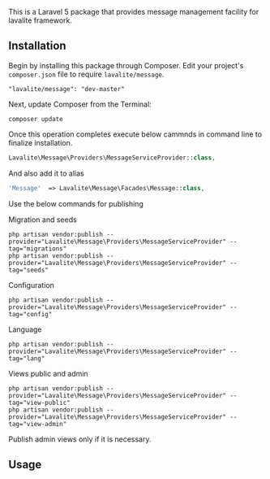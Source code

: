 This is a Laravel 5 package that provides message management facility for lavalite framework.

## Installation

Begin by installing this package through Composer. Edit your project's `composer.json` file to require `lavalite/message`.

    "lavalite/message": "dev-master"

Next, update Composer from the Terminal:

    composer update

Once this operation completes execute below cammnds in command line to finalize installation.

```php
Lavalite\Message\Providers\MessageServiceProvider::class,

```

And also add it to alias

```php
'Message'  => Lavalite\Message\Facades\Message::class,
```

Use the below commands for publishing

Migration and seeds

    php artisan vendor:publish --provider="Lavalite\Message\Providers\MessageServiceProvider" --tag="migrations"
    php artisan vendor:publish --provider="Lavalite\Message\Providers\MessageServiceProvider" --tag="seeds"

Configuration

    php artisan vendor:publish --provider="Lavalite\Message\Providers\MessageServiceProvider" --tag="config"

Language

    php artisan vendor:publish --provider="Lavalite\Message\Providers\MessageServiceProvider" --tag="lang"

Views public and admin

    php artisan vendor:publish --provider="Lavalite\Message\Providers\MessageServiceProvider" --tag="view-public"
    php artisan vendor:publish --provider="Lavalite\Message\Providers\MessageServiceProvider" --tag="view-admin"

Publish admin views only if it is necessary.

## Usage


